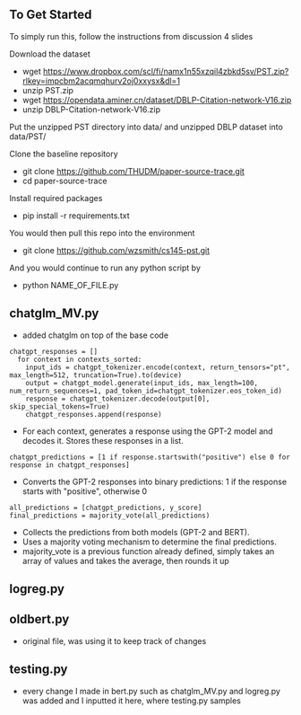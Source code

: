 
## To Get Started

To simply run this, follow the instructions from discussion 4 slides 

Download the dataset
* wget https://www.dropbox.com/scl/fi/namx1n55xzqil4zbkd5sv/PST.zip?rlkey=impcbm2acqmqhurv2oj0xxysx&dl=1
* unzip PST.zip
* wget https://opendata.aminer.cn/dataset/DBLP-Citation-network-V16.zip
* unzip DBLP-Citation-network-V16.zip

Put the unzipped PST directory into data/ and unzipped DBLP dataset into data/PST/

Clone the baseline repository
* git clone https://github.com/THUDM/paper-source-trace.git
* cd paper-source-trace

Install required packages
* pip install -r requirements.txt

You would then pull this repo into the environment
* git clone https://github.com/wzsmith/cs145-pst.git

And you would continue to run any python script by
* python NAME_OF_FILE.py

## chatglm_MV.py

* added chatglm on top of the base code
```
chatgpt_responses = []
  for context in contexts_sorted:
    input_ids = chatgpt_tokenizer.encode(context, return_tensors="pt", max_length=512, truncation=True).to(device)
    output = chatgpt_model.generate(input_ids, max_length=100, num_return_sequences=1, pad_token_id=chatgpt_tokenizer.eos_token_id)
    response = chatgpt_tokenizer.decode(output[0], skip_special_tokens=True)
    chatgpt_responses.append(response)
```
* For each context, generates a response using the GPT-2 model and decodes it. Stores these responses in a list.
```
chatgpt_predictions = [1 if response.startswith("positive") else 0 for response in chatgpt_responses]
```
* Converts the GPT-2 responses into binary predictions: 1 if the response starts with "positive", otherwise 0
```
all_predictions = [chatgpt_predictions, y_score]
final_predictions = majority_vote(all_predictions)
```
* Collects the predictions from both models (GPT-2 and BERT).
* Uses a majority voting mechanism to determine the final predictions.
* majority_vote is a previous function already defined, simply takes an array of values and takes the average, then rounds it up

## logreg.py

## oldbert.py

* original file, was using it to keep track of changes

## testing.py

* every change I made in bert.py such as chatglm_MV.py and logreg.py was added and I inputted it here, where testing.py samples
